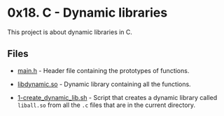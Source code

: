 # 0x18. C - Dynamic libraries

This project is about dynamic libraries in C.

## Files

- [main.h](./main.h) - Header file containing the prototypes of functions.

- [libdynamic.so](./libdynamic.so) - Dynamic library containing all the functions.

- [1-create_dynamic_lib.sh](./1-create_dynamic_lib.sh) - Script that creates a dynamic library called `liball.so` from all the `.c` files that are in the current directory.